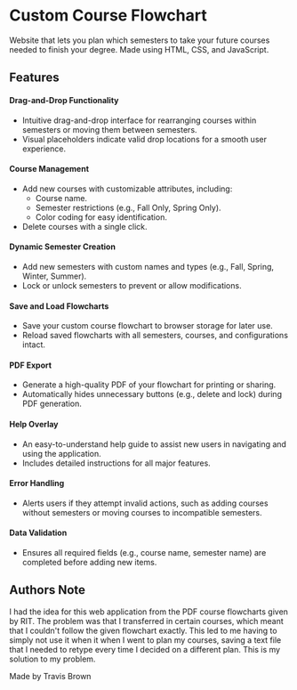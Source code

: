 # Custom Course Flowchart
Website that lets you plan which semesters to take your future courses needed to finish your degree.
Made using HTML, CSS, and JavaScript.

## Features
#### Drag-and-Drop Functionality
-	Intuitive drag-and-drop interface for rearranging courses within semesters or moving them between semesters.
-	Visual placeholders indicate valid drop locations for a smooth user experience.
#### Course Management
-	Add new courses with customizable attributes, including:
    -	Course name.
    -	Semester restrictions (e.g., Fall Only, Spring Only).
    -	Color coding for easy identification.
-	Delete courses with a single click.
#### Dynamic Semester Creation
-	Add new semesters with custom names and types (e.g., Fall, Spring, Winter, Summer).
-	Lock or unlock semesters to prevent or allow modifications.
#### Save and Load Flowcharts
-	Save your custom course flowchart to browser storage for later use.
-	Reload saved flowcharts with all semesters, courses, and configurations intact.
#### PDF Export
-	Generate a high-quality PDF of your flowchart for printing or sharing.
-	Automatically hides unnecessary buttons (e.g., delete and lock) during PDF generation.
#### Help Overlay
-	An easy-to-understand help guide to assist new users in navigating and using the application.
-	Includes detailed instructions for all major features.
#### Error Handling
-	Alerts users if they attempt invalid actions, such as adding courses without semesters or moving courses to incompatible semesters.
#### Data Validation
-	Ensures all required fields (e.g., course name, semester name) are completed before adding new items.

## Authors Note
I had the idea for this web application from the PDF course flowcharts given by RIT. 
The problem was that I transferred in certain courses, which meant that I couldn't follow the given flowchart exactly. This led to me having to simply not use it when it when I went to plan my courses, saving a text file that I needed to retype every time I decided on a different plan. This is my solution to my problem. 

Made by Travis Brown
